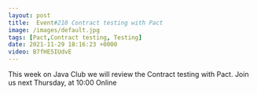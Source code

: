 ```yaml
---
layout: post
title:  Event#210 Contract testing with Pact
image: /images/default.jpg
tags: [Pact,Contract testing, Testing]
date: 2021-11-29 18:16:23 +0000
video: B7fHE5IUdvE
---
```


This week on Java Club we will review the Contract testing with Pact.
Join us next Thursday, at 10:00 Online
